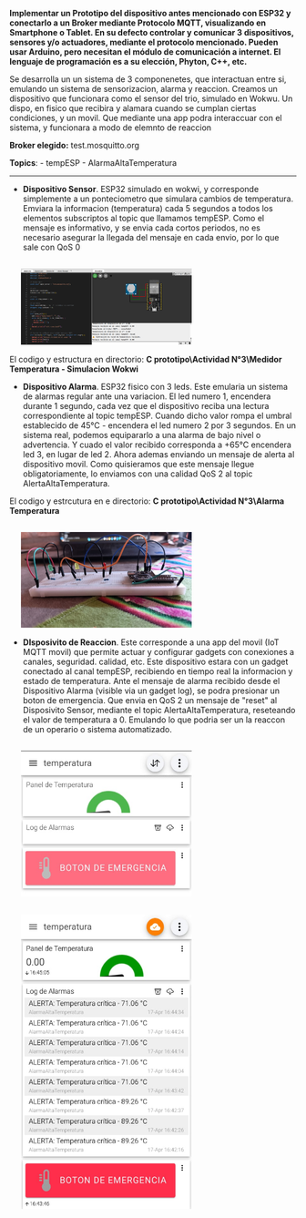 **Implementar un Prototipo del dispositivo  antes mencionado con ESP32  y conectarlo  a  un  Broker  mediante  Protocolo  MQTT,  visualizando  en Smartphone o Tablet. En su defecto controlar y comunicar 3 dispositivos, sensores y/o actuadores, mediante el protocolo mencionado. Pueden usar Arduino, pero necesitan el módulo de comunicación a internet. El lenguaje de programación es a su elección, Phyton, C++, etc.**

Se desarrolla un un sistema de 3 componenetes, que interactuan entre si, emulando un sistema de sensorizacion, alarma y reaccion.
Creamos un dispositivo que funcionara como el sensor del trio, simulado en Wokwu. Un dispo, en fisico que recibira y alamara cuando se cumplan ciertas condiciones, y un movil. Que mediante una app podra interaccuar con el sistema, y funcionara a modo de elemnto de reaccion

**Broker elegido:** test.mosquitto.org

**Topics**: - tempESP
            - AlarmaAltaTemperatura
________________________            

- **Dispositivo Sensor**. ESP32 simulado en wokwi, y corresponde simplemente a un ponteciometro que simulara cambios de temperatura. Emviara la informacion (temperatura) cada 5 segundos a todos los elementos subscriptos al topic que llamamos tempESP. Como el mensaje es informativo, y se envia cada cortos periodos, no es necesario asegurar la llegada del mensaje en cada envio, por lo que sale con QoS 0

<img src="../../E assets/Cuestionario N3/P5Img1.png" alt="Wokwi"
     width="300"
     style="margin-left: 20px; margin-top: 15px;" />

El codigo y estructura en directorio: **C prototipo\Actividad N°3\Medidor Temperatura - Simulacion Wokwi**

- **Dispositivo Alarma**. ESP32 fisico con 3 leds. Este emularia un sistema de alarmas regular ante una variacion. El led numero 1, encendera durante 1 segundo, cada vez que el dispositivo reciba una lectura correspondiente al topic tempESP. Cuando dicho valor rompa el umbral establecido de 45°C - encendera el led numero 2 por 3 segundos. En un sistema real, podemos equipararlo a una alarma de bajo nivel o advertencia. Y cuado el valor recibido corresponda a +65°C encendera led 3, en lugar de led 2. Ahora ademas enviando un mensaje de alerta al dispositivo movil. Como quisieramos que este mensaje llegue obligatoriamente, lo enviamos con una calidad QoS 2 al topic AlertaAltaTemperatura.

El codigo y estrcutura en e directorio: **C prototipo\Actividad N°3\Alarma Temperatura**

<img src="../../E assets/Cuestionario N3/P5Img2.png" alt="ESP32-fisico"
     width="300"
     style="margin-left: 20px; margin-top: 15px;" />

- **DIsposivito de Reaccion**. Este corresponde a una app del movil (IoT MQTT movil) que permite actuar y configurar gadgets con conexiones a canales, seguridad. calidad, etc. Este dispositivo estara con un gadget conectado al canal tempESP, recibiendo en tiempo real la informacion y estado de temperatura. Ante el mensaje de alarma recibido desde el Dispositivo Alarma (visible via un gadget log), se podra presionar un boton de emergencia. Que envia en QoS 2 un mensaje de "reset" al Disposivito Sensor, mediante el topic AlertaAltaTemperatura, reseteando el valor de temperatura a 0. Emulando lo que podria ser un la reaccon de un operario o sistema automatizado.

<img src="../../E assets/Cuestionario N3/P5Img3.png" alt="App-Movil"
     width="300"
     style="margin-left: 20px; margin-top: 15px;" />

<img src="../../E assets/Cuestionario N3/P5Img4.png" alt="App-Movil"
     width="300"
     style="margin-left: 20px; margin-top: 15px;" />     